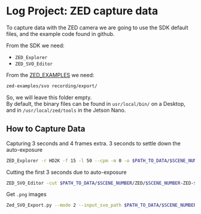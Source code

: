 # Log Project: ZED capture data
To capture data with the ZED camera we are going to use the SDK default files, and the example code found in github.

From the SDK we need:
* `ZED_Explorer`
* `ZED_SVO_Editor`

From the [ZED_EXAMPLES](https://github.com/stereolabs/zed-examples) we need:
```bash
zed-examples/svo recording/export/
```

So, we will leave this folder empty.\
By default, the binary files can be found in `usr/local/bin/` on a Desktop, and in `/usr/local/zed/tools` in the Jetson Nano.

## How to Capture Data
Capturing 3 seconds and 4 frames extra. 3 seconds to settle down the auto-exposure
```bash
ZED_Explorer -r HD2K -f 15 -l 50 --cpm -m 0 -o $PATH_TO_DATA/$SCENE_NUMBER/ZED/$SCENE_NUMBER-ZED-$TIME_STAMP-autoexp.svo
```

Cutting the first 3 seconds due to auto-exposure
```bash
ZED_SVO_Editor -cut $PATH_TO_DATA/$SCENE_NUMBER/ZED/$SCENE_NUMBER-ZED-$TIME_STAMP-autoexp.svo -s 45 -e 49 $PATH_TO_DATA/$SCENE_NUMBER/ZED/$SCENE_NUMBER-ZED-$TIME_STAMP.svo
```

Get `.png` images
```bash
Zed_SVO_Export.py --mode 2 --input_svo_path $PATH_TO_DATA/$SCENE_NUMBER/ZED/$SCENE_NUMBER-ZED-$TIME_STAMP.svo --output_dir_path $PATH_TO_DATA/$SCENE_NUMBER/ZED/
```
